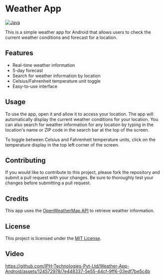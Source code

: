 # Weather App
[![Java](https://img.shields.io/badge/java-%2320232a.svg?style=for-the-badge&logo=java&logoColor=%23ED8B00)](https://www.oracle.com/java/)


This is a simple weather app for Android that allows users to check the current weather conditions and forecast for a location.

## Features

- Real-time weather information
- 5-day forecast
- Search for weather information by location
- Celsius/Fahrenheit temperature unit toggle
- Easy-to-use interface

## Usage

To use the app, open it and allow it to access your location. The app will automatically display the current weather conditions for your location. You can also search for weather information for any location by typing in the location's name or ZIP code in the search bar at the top of the screen.

To toggle between Celsius and Fahrenheit temperature units, click on the temperature display in the top left corner of the screen.

## Contributing

If you would like to contribute to this project, please fork the repository and submit a pull request with your changes. Be sure to thoroughly test your changes before submitting a pull request.

## Credits

This app uses the [OpenWeatherMap API](https://openweathermap.org/api) to retrieve weather information.

## License

This project is licensed under the [MIT License](LICENSE).

## Video


https://github.com/IPH-Technologies-Pvt-Ltd/Weather-App-Android/assets/124572978/7e448337-5e55-44cf-9ff6-03edf7be5c4b


